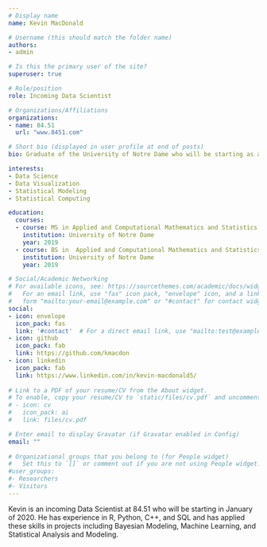 ```yaml
---
# Display name
name: Kevin MacDonald

# Username (this should match the folder name)
authors:
- admin

# Is this the primary user of the site?
superuser: true

# Role/position
role: Incoming Data Scientist

# Organizations/Affiliations
organizations:
- name: 84.51
  url: "www.8451.com"

# Short bio (displayed in user profile at end of posts)
bio: Graduate of the University of Notre Dame who will be starting as a Data Scientist in January 2020.

interests:
- Data Science
- Data Visualization
- Statistical Modeling
- Statistical Computing

education:
  courses:
  - course: MS in Applied and Computational Mathematics and Statistics
    institution: University of Notre Dame
    year: 2019
  - course: BS in  Applied and Computational Mathematics and Statistics
    institution: University of Notre Dame
    year: 2019

# Social/Academic Networking
# For available icons, see: https://sourcethemes.com/academic/docs/widgets/#icons
#   For an email link, use "fas" icon pack, "envelope" icon, and a link in the
#   form "mailto:your-email@example.com" or "#contact" for contact widget.
social:
- icon: envelope
  icon_pack: fas
  link: '#contact'  # For a direct email link, use "mailto:test@example.org".
- icon: github
  icon_pack: fab
  link: https://github.com/kmacdon
- icon: linkedin
  icon_pack: fab
  link: https://www.linkedin.com/in/kevin-macdonald5/
  
# Link to a PDF of your resume/CV from the About widget.
# To enable, copy your resume/CV to `static/files/cv.pdf` and uncomment the lines below.  
# - icon: cv
#   icon_pack: ai
#   link: files/cv.pdf

# Enter email to display Gravatar (if Gravatar enabled in Config)
email: ""
  
# Organizational groups that you belong to (for People widget)
#   Set this to `[]` or comment out if you are not using People widget.  
#user_groups:
#- Researchers
#- Visitors
---
```


Kevin is an incoming Data Scientist at 84.51 who will be starting in January of 2020. He has experience in R, Python, C++, and SQL and has applied these skills in projects including Bayesian Modeling, Machine Learning, and Statistical Analysis and Modeling.
